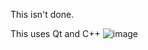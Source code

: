 This isn't done.

This uses Qt and C++
![image](https://github.com/SalThePotato/Progress-Calendar-/assets/73671090/4fba516b-60f9-4958-96de-9e41de819b4a)
